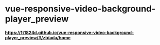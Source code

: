 # vue-responsive-video-background-player_preview


#### https://1t1824d.github.io/vue-responsive-video-background-player_preview/#/ztdada/home

